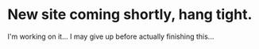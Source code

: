 # New site coming shortly, hang tight.
I'm working on it... I may give up before actually finishing this...

